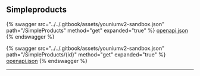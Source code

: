 ## Simpleproducts




{% swagger src="../../.gitbook/assets/youniumv2-sandbox.json" path="/SimpleProducts" method="get" expanded="true" %}
[openapi.json](./docs-sandbox/.gitbook/assets/youniumv2-sandbox.json)
{% endswagger %}

{% swagger src="../../.gitbook/assets/youniumv2-sandbox.json" path="/SimpleProducts/{id}" method="get" expanded="true" %}
[openapi.json](./docs-sandbox/.gitbook/assets/youniumv2-sandbox.json)
{% endswagger %}


---


